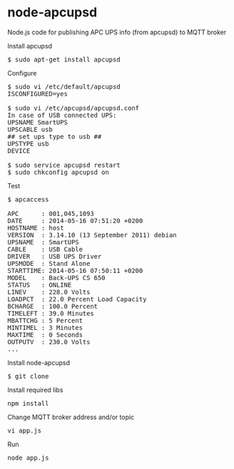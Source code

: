 node-apcupsd
============

Node.js code for publishing APC UPS info (from apcupsd) to MQTT broker

Install apcupsd
<pre>
$ sudo apt-get install apcupsd
</pre>

Configure
<pre>
$ sudo vi /etc/default/apcupsd
ISCONFIGURED=yes

$ sudo vi /etc/apcupsd/apcupsd.conf
In case of USB connected UPS:
UPSNAME SmartUPS
UPSCABLE usb
## set ups type to usb ##
UPSTYPE usb
DEVICE

$ sudo service apcupsd restart
$ sudo chkconfig apcupsd on
</pre>

Test
<pre>
$ apcaccess

APC      : 001,045,1093
DATE     : 2014-05-16 07:51:20 +0200
HOSTNAME : host
VERSION  : 3.14.10 (13 September 2011) debian
UPSNAME  : SmartUPS
CABLE    : USB Cable
DRIVER   : USB UPS Driver
UPSMODE  : Stand Alone
STARTTIME: 2014-05-16 07:50:11 +0200
MODEL    : Back-UPS CS 650
STATUS   : ONLINE
LINEV    : 228.0 Volts
LOADPCT  : 22.0 Percent Load Capacity
BCHARGE  : 100.0 Percent
TIMELEFT : 39.0 Minutes
MBATTCHG : 5 Percent
MINTIMEL : 3 Minutes
MAXTIME  : 0 Seconds
OUTPUTV  : 230.0 Volts
...
</pre>

Install node-apcupsd
<pre>
$ git clone
</pre>
Install required libs
<pre>
npm install
</pre>
Change MQTT broker address and/or topic
<pre>
vi app.js
</pre>
Run
<pre>
node app.js
</pre>
